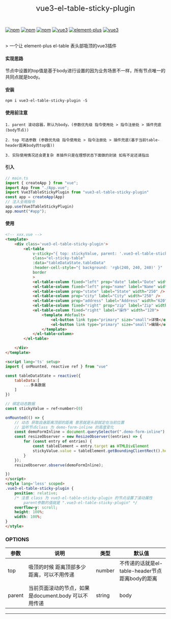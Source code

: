 
<p align="center" >
<font size="5">vue3-el-table-sticky-plugin</font>
</p>
<br/>

[![npm](https://img.shields.io/npm/v/vue3-el-table-sticky-plugin.svg)](https://www.npmjs.com/package/vue3-el-table-sticky-plugin)
[![npm](https://img.shields.io/npm/dm/vue3-el-table-sticky-plugin.svg)](https://www.npmjs.com/package/vue3-el-table-sticky-plugin)
[![npm](https://img.shields.io/npm/l/vue3-el-table-sticky-plugin.svg?sanitize=true)](https://www.npmjs.com/package/vue3-el-table-sticky-plugin)
[![vue3](https://img.shields.io/badge/vue-3.x-brightgreen.svg)](https://vuejs.org/)
[![element-plus](https://img.shields.io/badge/element--plus-2.x-brightgreen.svg)](https://element-plus.org/)
[![vue3](https://img.shields.io/badge/vue--cli-4.x-brightgreen.svg)](https://cli.vuejs.org/)

<br/>
> 一个让 element-plus el-table 表头部吸顶的vue3插件

<br/>

#### 实现思路
 节点中设置的top值是基于body进行设置的因为业务场景不一样，所有节点唯一的共同点就是body。

#### 安装
```npm
npm i vue3-el-table-sticky-plugin -S
```

#### 使用前注意
    1. parent 滚动容器，默认为body。(参数优先级 指令使用处 > 指令注册处 > 插件兜底(body节点))
    
    2. top 可选参数 (参数优先级 指令使用处 > 指令注册处 > 插件兜底(基于当前table-header距离body的top值))
        
    3. 实际使用情况还会更复杂 本插件只是在理想状态下面做的封装 如有不足还请指出

#### 引入
```ts
// main.ts
import { createApp } from "vue";
import App from "./App.vue";
import Vue3TableStickyPlugin from "vue3-el-table-sticky-plugin"
const app = createApp(App)
// 注入全局指令
app.use(Vue3TableStickyPlugin)
app.mount("#app");
```
#### 使用
```html
<!-- xxx.vue -->
<template>
    <div class='vue3-el-table-sticky-plugin'>
        <el-table 
            v-sticky="{ top: stickyValue, parent: '.vue3-el-table-sticky-plugin' }" 
            class="el-sticky-table" 
            :data="tableDataState.tableData"
            :header-cell-style="{ background: 'rgb(240, 240, 240)' }" 
            border
            >
            <el-table-column fixed="left" prop="date" label="Date" width="150" />
            <el-table-column fixed="left" prop="name" label="Name" width="250" />
            <el-table-column prop="state" label="State" width="250" />
            <el-table-column prop="city" label="City" width="250" />
            <el-table-column prop="address" label="Address" width="620" />
            <el-table-column fixed="right" prop="zip" label="Zip" width="120" />
            <el-table-column fixed="right" label="操作" width="120">
                <template #default>
                    <el-button link type="primary" size="small">详情</el-button>
                    <el-button link type="primary" size="small">编辑</el-button>
                </template>
            </el-table-column>
        </el-table>

    </div>
</template>

<script lang='ts' setup>
import { onMounted, reactive ref } from "vue"

const tableDataState = reactive({
    tableData:[
        ...多条数据
    ]
})

// 绑定动态数据
const stickyValue = ref<number>(0)

onMounted(() => {
    // 动态 获取自身距离顶部的距离 意思就是头部就定在当前位置
    // 监听节点class 为 demo-form-inline 的高度变化
    const demoFormInline = document.querySelector(".demo-form-inline")!;
    const resizeObserver = new ResizeObserver((entries) => {
        for (const entry of entries) {
            const tableElement = entry.target as HTMLDivElement
            stickyValue.value = tableElement.getBoundingClientRect().height
        }
    });
    resizeObserver.observe(demoFormInline);

})
</script>
<style lang='less' scoped>
.vue3-el-table-sticky-plugin {
    position: relative;
    /* 注意 class 为 vue3-el-table-sticky-plugin 的节点设置了滚动属性 
        parent参数的值就是 ".vue3-el-table-sticky-plugin" */
    overflow-y: scroll;
    height: 100%;
    width: 100%;
}
</style>
```
### OPTIONS
| 参数 | 说明 | 类型 | 默认值 |
| --- | --- | --- | --- |
| top | 吸顶的时候 距离顶部多少距离，可以不用传递 | number | 不传递的话就是el-table-header节点距离body的距离 |
| parent | 当前页面滚动的节点，如果是document.body 可以不用传递 | string | body |
---------------------




